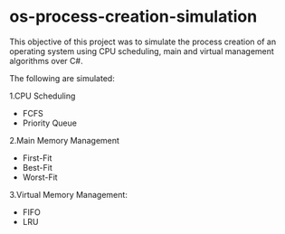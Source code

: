 # os-process-creation-simulation
This objective of this project was to simulate the process creation of an operating system using CPU scheduling, main and virtual management algorithms over C#.

The following are simulated:

  1.CPU Scheduling
  * FCFS
  * Priority Queue

  2.Main Memory Management
  * First-Fit
  * Best-Fit
  * Worst-Fit

  3.Virtual Memory Management:
  * FIFO
  * LRU
